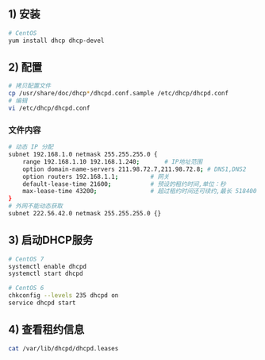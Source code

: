 ## 1) 安装
``` bash
# CentOS
yum install dhcp dhcp-devel
```

## 2) 配置
``` bash
# 拷贝配置文件
cp /usr/share/doc/dhcp*/dhcpd.conf.sample /etc/dhcp/dhcpd.conf
# 编辑
vi /etc/dhcp/dhcpd.conf
```

### 文件内容
``` bash
# 动态 IP 分配
subnet 192.168.1.0 netmask 255.255.255.0 {
	range 192.168.1.10 192.168.1.240;		# IP地址范围
	option domain-name-servers 211.98.72.7,211.98.72.8; # DNS1,DNS2
	option routers 192.168.1.1;			# 网关
	default-lease-time 21600;			# 预设的租约时间,单位：秒
	max-lease-time 43200;				# 超过租约时间还可续约,最长 518400 秒
}
# 外网不能动态获取
subnet 222.56.42.0 netmask 255.255.255.0 {}
```

## 3) 启动DHCP服务
``` bash
# CentOS 7
systemctl enable dhcpd
systemctl start dhcpd

# CentOS 6
chkconfig --levels 235 dhcpd on
service dhcpd start
```

## 4) 查看租约信息
``` bash
cat /var/lib/dhcpd/dhcpd.leases
```